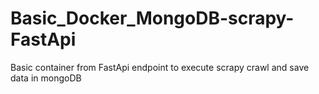 # Basic_Docker_MongoDB-scrapy-FastApi
Basic container from FastApi endpoint to execute scrapy crawl and save data in mongoDB 
